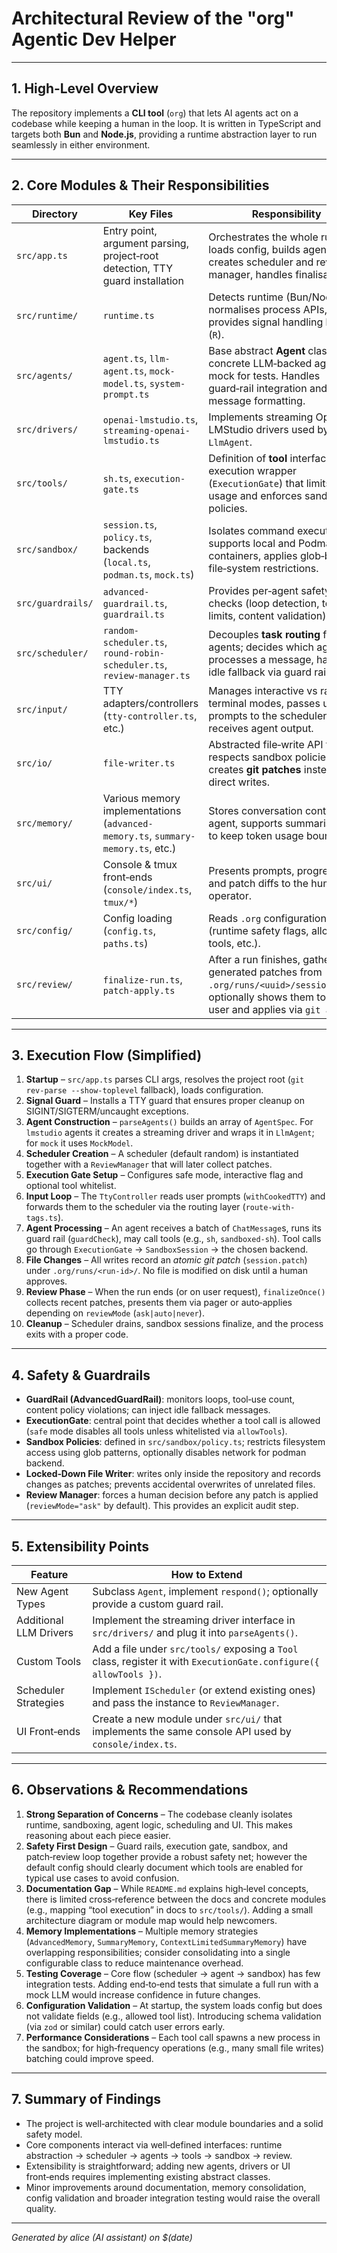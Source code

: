# Architectural Review of the "org" Agentic Dev Helper

---
## 1. High‑Level Overview
The repository implements a **CLI tool** (`org`) that lets AI agents act on a codebase while keeping a human in the loop.  It is written in TypeScript and targets both **Bun** and **Node.js**, providing a runtime abstraction layer to run seamlessly in either environment.

---
## 2. Core Modules & Their Responsibilities
| Directory | Key Files | Responsibility |
|-----------|------------|----------------|
| `src/app.ts` | Entry point, argument parsing, project‑root detection, TTY guard installation | Orchestrates the whole run: loads config, builds agents, creates scheduler and review manager, handles finalisation. |
| `src/runtime/` | `runtime.ts` | Detects runtime (Bun/Node), normalises process APIs, provides signal handling helpers (`R`). |
| `src/agents/` | `agent.ts`, `llm-agent.ts`, `mock-model.ts`, `system-prompt.ts` | Base abstract **Agent** class, concrete LLM‑backed agent, mock for tests. Handles guard‑rail integration and message formatting. |
| `src/drivers/` | `openai-lmstudio.ts`, `streaming-openai-lmstudio.ts` | Implements streaming OpenAI / LMStudio drivers used by `LlmAgent`. |
| `src/tools/` | `sh.ts`, `execution-gate.ts` | Definition of **tool** interface, safe execution wrapper (`ExecutionGate`) that limits tool usage and enforces sandbox policies. |
| `src/sandbox/` | `session.ts`, `policy.ts`, backends (`local.ts`, `podman.ts`, `mock.ts`) | Isolates command execution; supports local and Podman containers, applies glob‑based file‑system restrictions. |
| `src/guardrails/` | `advanced-guardrail.ts`, `guardrail.ts` | Provides per‑agent safety checks (loop detection, tool‑use limits, content validation). |
| `src/scheduler/` | `random-scheduler.ts`, `round-robin-scheduler.ts`, `review-manager.ts` | Decouples **task routing** from agents; decides which agent processes a message, handles idle fallback via guard rails. |
| `src/input/` | TTY adapters/controllers (`tty-controller.ts`, etc.) | Manages interactive vs raw terminal modes, passes user prompts to the scheduler and receives agent output. |
| `src/io/` | `file-writer.ts`| Abstracted file‑write API that respects sandbox policies and creates **git patches** instead of direct writes. |
| `src/memory/` | Various memory implementations (`advanced-memory.ts`, `summary-memory.ts`, etc.) | Stores conversation context per agent, supports summarisation to keep token usage bounded. |
| `src/ui/` | Console & tmux front‑ends (`console/index.ts`, `tmux/*`) | Presents prompts, progress bars and patch diffs to the human operator. |
| `src/config/` | Config loading (`config.ts`, `paths.ts`) | Reads `.org` configuration files (runtime safety flags, allowed tools, etc.). |
| `src/review/` | `finalize-run.ts`, `patch-apply.ts` | After a run finishes, gathers generated patches from `.org/runs/<uuid>/session.patch`, optionally shows them to the user and applies via `git apply`. |

---
## 3. Execution Flow (Simplified)
1. **Startup** – `src/app.ts` parses CLI args, resolves the project root (`git rev-parse --show-toplevel` fallback), loads configuration.
2. **Signal Guard** – Installs a TTY guard that ensures proper cleanup on SIGINT/SIGTERM/uncaught exceptions.
3. **Agent Construction** – `parseAgents()` builds an array of `AgentSpec`. For `lmstudio` agents it creates a streaming driver and wraps it in `LlmAgent`; for `mock` it uses `MockModel`.
4. **Scheduler Creation** – A scheduler (default random) is instantiated together with a `ReviewManager` that will later collect patches.
5. **Execution Gate Setup** – Configures safe mode, interactive flag and optional tool whitelist.
6. **Input Loop** – The `TtyController` reads user prompts (`withCookedTTY`) and forwards them to the scheduler via the routing layer (`route-with-tags.ts`).
7. **Agent Processing** – An agent receives a batch of `ChatMessage`s, runs its guard rail (`guardCheck`), may call tools (e.g., `sh`, `sandboxed‑sh`). Tool calls go through `ExecutionGate` → `SandboxSession` → the chosen backend.
8. **File Changes** – All writes record an *atomic git patch* (`session.patch`) under `.org/runs/<run-id>/`. No file is modified on disk until a human approves.
9. **Review Phase** – When the run ends (or on user request), `finalizeOnce()` collects recent patches, presents them via pager or auto‑applies depending on `reviewMode` (`ask|auto|never`).
10. **Cleanup** – Scheduler drains, sandbox sessions finalize, and the process exits with a proper code.

---
## 4. Safety & Guardrails
- **GuardRail (AdvancedGuardRail)**: monitors loops, tool‑use count, content policy violations; can inject idle fallback messages.
- **ExecutionGate**: central point that decides whether a tool call is allowed (`safe` mode disables all tools unless whitelisted via `allowTools`).
- **Sandbox Policies**: defined in `src/sandbox/policy.ts`; restricts filesystem access using glob patterns, optionally disables network for podman backend.
- **Locked‑Down File Writer**: writes only inside the repository and records changes as patches; prevents accidental overwrites of unrelated files.
- **Review Manager**: forces a human decision before any patch is applied (`reviewMode="ask"` by default). This provides an explicit audit step.

---
## 5. Extensibility Points
| Feature | How to Extend |
|---------|---------------|
| New Agent Types | Subclass `Agent`, implement `respond()`; optionally provide a custom guard rail. |
| Additional LLM Drivers | Implement the streaming driver interface in `src/drivers/` and plug it into `parseAgents()`. |
| Custom Tools | Add a file under `src/tools/` exposing a `Tool` class, register it with `ExecutionGate.configure({ allowTools })`. |
| Scheduler Strategies | Implement `IScheduler` (or extend existing ones) and pass the instance to `ReviewManager`. |
| UI Front‑ends | Create a new module under `src/ui/` that implements the same console API used by `console/index.ts`. |

---
## 6. Observations & Recommendations
1. **Strong Separation of Concerns** – The codebase cleanly isolates runtime, sandboxing, agent logic, scheduling and UI. This makes reasoning about each piece easier.
2. **Safety First Design** – Guard rails, execution gate, sandbox, and patch‑review loop together provide a robust safety net; however the default config should clearly document which tools are enabled for typical use cases to avoid confusion.
3. **Documentation Gap** – While `README.md` explains high‑level concepts, there is limited cross‑reference between the docs and concrete modules (e.g., mapping “tool execution” in docs to `src/tools/`). Adding a small architecture diagram or module map would help newcomers.
4. **Memory Implementations** – Multiple memory strategies (`AdvancedMemory`, `SummaryMemory`, `ContextLimitedSummaryMemory`) have overlapping responsibilities; consider consolidating into a single configurable class to reduce maintenance overhead.
5. **Testing Coverage** – Core flow (scheduler → agent → sandbox) has few integration tests. Adding end‑to‑end tests that simulate a full run with a mock LLM would increase confidence in future changes.
6. **Configuration Validation** – At startup, the system loads config but does not validate fields (e.g., allowed tool list). Introducing schema validation (via `zod` or similar) could catch user errors early.
7. **Performance Considerations** – Each tool call spawns a new process in the sandbox; for high‑frequency operations (e.g., many small file writes) batching could improve speed.

---
## 7. Summary of Findings
- The project is well‑architected with clear module boundaries and a solid safety model.
- Core components interact via well‑defined interfaces: runtime abstraction → scheduler → agents → tools → sandbox → review.
- Extensibility is straightforward; adding new agents, drivers or UI front‑ends requires implementing existing abstract classes.
- Minor improvements around documentation, memory consolidation, config validation and broader integration testing would raise the overall quality.

---
*Generated by alice (AI assistant) on $(date)*
